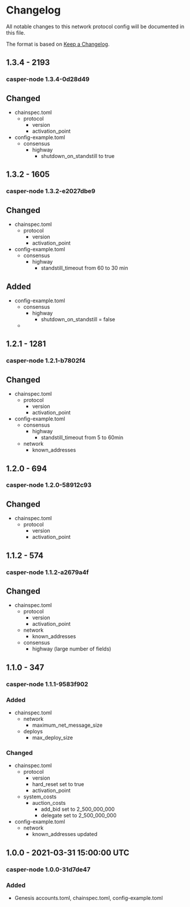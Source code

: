 # Changelog

All notable changes to this network protocol config will be documented in this file.  

The format is based on [Keep a Changelog](https://keepachangelog.com/en/1.0.0/).

[comment]: <> (Added:      new features)
[comment]: <> (Changed:    changes in existing functionality)
[comment]: <> (Deprecated: soon-to-be removed features)
[comment]: <> (Removed:    now removed features)
[comment]: <> (Fixed:      any bug fixes)
[comment]: <> (Security:   in case of vulnerabilities)


## 1.3.4 - 2193
### casper-node 1.3.4-0d28d49

## Changed
* chainspec.toml
  * protocol
    * version
    * activation_point
* config-example.toml
  * consensus
    * highway
      * shutdown_on_standstill to true

## 1.3.2 - 1605
### casper-node 1.3.2-e2027dbe9

## Changed
* chainspec.toml
  * protocol
    * version
    * activation_point
* config-example.toml
  * consensus
    * highway
      * standstill_timeout from 60 to 30 min

## Added
* config-example.toml
  * consensus
    * highway
      * shutdown_on_standstill = false
  * 

## 1.2.1 - 1281
### casper-node 1.2.1-b7802f4

## Changed
* chainspec.toml
  * protocol
    * version
    * activation_point
* config-example.toml
  * consensus
    * highway
      * standstill_timeout from 5 to 60min
  * network
    * known_addresses

## 1.2.0 - 694
### casper-node 1.2.0-58912c93

## Changed
* chainspec.toml
  * protocol
    * version
    * activation_point

## 1.1.2 - 574
### casper-node 1.1.2-a2679a4f

## Changed
* chainspec.toml
  * protocol
    * version
    * activation_point
  * network
    * known_addresses
  * consensus
    * highway (large number of fields)

## 1.1.0 - 347
### casper-node 1.1.1-9583f902

### Added
* chainspec.toml
  * network
    * maximum_net_message_size
  * deploys
    * max_deploy_size

### Changed
* chainspec.toml
  * protocol
    * version
    * hard_reset set to true
    * activation_point
  * system_costs
    * auction_costs
      * add_bid set to 2_500_000_000
      * delegate set to 2_500_000_000
* config-example.toml
  * network
    * known_addresses updated

## 1.0.0 - 2021-03-31 15:00:00 UTC 
### casper-node 1.0.0-31d7de47

### Added
* Genesis accounts.toml, chainspec.toml, config-example.toml
